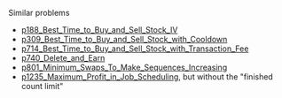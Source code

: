 Similar problems
- [p188_Best_Time_to_Buy_and_Sell_Stock_IV](https://github.com/genxium/Leetcode/tree/master/p188_Best_Time_to_Buy_and_Sell_Stock_IV) 
- [p309_Best_Time_to_Buy_and_Sell_Stock_with_Cooldown](https://github.com/genxium/Leetcode/tree/master/p309_Best_Time_to_Buy_and_Sell_Stock_with_Cooldown) 
- [p714_Best_Time_to_Buy_and_Sell_Stock_with_Transaction_Fee](https://github.com/genxium/Leetcode/tree/master/p714_Best_Time_to_Buy_and_Sell_Stock_with_Transaction_Fee) 
- [p740_Delete_and_Earn](https://github.com/genxium/Leetcode/tree/master/p740_Delete_and_Earn) 
- [p801_Minimum_Swaps_To_Make_Sequences_Increasing](https://github.com/genxium/Leetcode/tree/master/p801_Minimum_Swaps_To_Make_Sequences_Increasing) 
- [p1235_Maximum_Profit_in_Job_Scheduling](https://github.com/genxium/Leetcode/tree/master/p1235_Maximum_Profit_in_Job_Scheduling), but without the "finished count limit"

